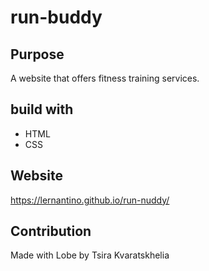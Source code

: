 # run-buddy
## Purpose
A website that offers fitness training services.

## build with
* HTML
* CSS

## Website
https://lernantino.github.io/run-nuddy/

## Contribution
Made with Lobe by Tsira Kvaratskhelia
